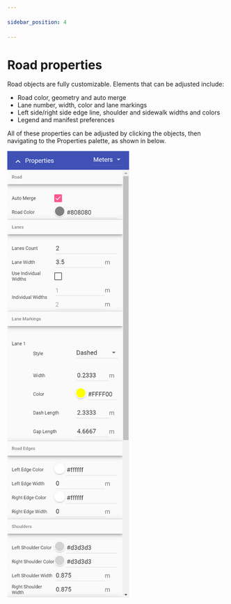 ```yaml
---

sidebar_position: 4

---
```

# Road properties

Road objects are fully customizable. Elements that can be adjusted include:

- Road color, geometry and auto merge
- Lane number, width, color and lane markings
- Left side/right side edge line, shoulder and sidewalk widths and colors
- Legend and manifest preferences

All of these properties can be adjusted by clicking the objects, then navigating to the Properties palette, as shown in below.

![Road Properties](./assets/Road_Properties.png)
